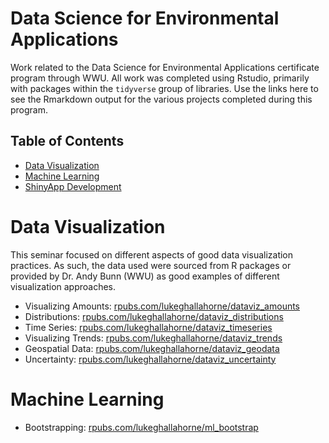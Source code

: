 # Data Science for Environmental Applications
Work related to the Data Science for Environmental Applications certificate program through WWU. All work was completed using Rstudio, primarily with packages within the `tidyverse` group of libraries. Use the links here to see the Rmarkdown output for the various projects completed during this program.

## Table of Contents
* [Data Visualization](#data-visualization)
* [Machine Learning](#machine-learning)
* [ShinyApp Development](#shinyapp-development)

# Data Visualization
This seminar focused on different aspects of good data visualization practices. As such, the data used were sourced from R packages or provided by Dr. Andy Bunn (WWU) as good examples of different visualization approaches.

* Visualizing Amounts: [rpubs.com/lukeghallahorne/dataviz_amounts](https://rpubs.com/lukeghallahorne/dataviz_amounts)
* Distributions: [rpubs.com/lukeghallahorne/dataviz_distributions](https://rpubs.com/lukeghallahorne/dataviz_distributions)
* Time Series: [rpubs.com/lukeghallahorne/dataviz_timeseries](https://rpubs.com/lukeghallahorne/dataviz_timeseries)
* Visualizing Trends: [rpubs.com/lukeghallahorne/dataviz_trends](https://rpubs.com/lukeghallahorne/dataviz_trends)
* Geospatial Data: [rpubs.com/lukeghallahorne/dataviz_geodata](https://rpubs.com/lukeghallahorne/dataviz_geodata)
* Uncertainty: [rpubs.com/lukeghallahorne/dataviz_uncertainty](https://rpubs.com/lukeghallahorne/dataviz_uncertainty)

# Machine Learning

* Bootstrapping: [rpubs.com/lukeghallahorne/ml_bootstrap](https://rpubs.com/lukeghallahorne/ml_bootstrap)

